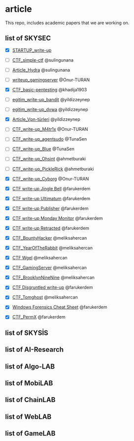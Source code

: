 # article

This repo, includes academic papers that we are working on.


## list of SKYSEC

- [X] [STARTUP_write-up](https://github.com/skylab-kulubu/article/tree/main/SKYSEC/CTF_write-up_Startup)
- [ ] [CTF_simple-ctf](https://github.com/skylab-kulubu/article/tree/main/SKYSEC/writeup_simple-ctf) @sulingunana
- [ ] [Article_Hydra](https://github.com/skylab-kulubu/article/tree/main/SKYSEC/article_hydra) @sulingunana
- [ ] [writeup_gamingserver](https://github.com/skylab-kulubu/article/tree/main/SKYSEC/writeup_gamingserver) @Onur-TURAN
- [x] [CTF_basic-pentesting](https://github.com/skylab-kulubu/article/tree/main/SKYSEC/writeup_basic-pentesting) @khadija1903
- [ ] [egitim_write-up_bandit](https://github.com/skylab-kulubu/article/tree/main/SKYSEC/writeup_bandit) @yildizzeynep 
- [ ] [egitim_write-up_dvwa](https://github.com/skylab-kulubu/article/tree/main/SKYSEC/writeup_dvwa) @yildizzeynep 
- [x] [Article_Vpn-türleri](https://github.com/skylab-kulubu/article/tree/main/SKYSEC/article_vpn-turleri) @yildizzeynep 
- [ ] [CTF_write-up_M4tr1x](https://github.com/skylab-kulubu/article/tree/main/SKYSEC/writeup_M4TR1X) @Onur-TURAN
- [ ] [CTF_write-up_agentsudo](https://github.com/skylab-kulubu/article/tree/main/SKYSEC/writeup_agentsudo) @TunaSen 
- [ ] [CTF_write-up_Blue](https://github.com/skylab-kulubu/article/tree/main/SKYSEC/writeup_Blue) @TunaSen 
- [ ] [CTF_write-up_Ohsint](https://github.com/skylab-kulubu/article/tree/main/SKYSEC/writeup_ohsint) @ahmetburaki
- [ ] [CTF_write-up_PickleRick](https://github.com/skylab-kulubu/article/tree/main/SKYSEC/picklerick) @ahmetburaki
- [x] [CTF_write-up_Cyborg](https://github.com/skylab-kulubu/article/tree/main/SKYSEC/writeup_cyborg) @Onur-TURAN
- [X] [CTF write-up Jingle Bell](https://medium.com/@farukomererdem2003/hackthebox-sherlock-jingle-bell-15fb7f7f83f6) @farukerdem
- [X] [CTF write-up Ultimatum](https://medium.com/@farukomererdem2003/hackthebox-sherlock-ultimatum-012a72931163) @farukerdem
- [X] [CTF write-up Publisher](https://medium.com/@farukomererdem2003/tryhackme-publisher-writeup-ffc0b0fa0112) @farukerdem
- [X] [CTF write-up Monday Monitor](https://github.com/skylab-kulubu/article/tree/main/SKYSEC/CTF_Monday_Monitor) @farukerdem
- [X] [CTF write-up Retracted](https://github.com/skylab-kulubu/article/tree/main/SKYSEC/CTF_Retracted) @farukerdem
- [X] [CTF_BountyHacker](https://github.com/skylab-kulubu/article/blob/main/SKYSEC/CTF_BountyHacker/BountyHacker.md) @meliksahercan
- [X] [CTF_YearOfTheRabbit](https://rocinante7.medium.com/year-of-the-rabbit-tryhackme-writeup-5075b9076504) @meliksahercan
- [X] [CTF Wgel](https://rocinante7.medium.com/wgel-ctf-tryhackme-walkthrough-427fbe963566) @meliksahercan
- [X] [CTF_GamingServer](https://rocinante7.medium.com/tryhackme-gamingserver-writeup-2d11c494838f) @meliksahercan
- [X] [CTF_BrooklynNineNine](https://medium.com/@rocinante7/tryhackme-brooklyn-nine-nine-writeup-defab1193932) @meliksahercan
- [X] [CTF Disgruntled write-up](https://github.com/skylab-kulubu/article/tree/main/SKYSEC/CTF_Disgruntled) @farukerdem
- [X] [CTF_Tomghost](https://rocinante7.medium.com/tryhackme-tomghost-writeup-686e345963d1) @meliksahercan
- [X] [Windows Forensics Cheat Sheet](https://github.com/skylab-kulubu/article/tree/main/SKYSEC/article_Windows_Forensics_Cheatsheet) @farukerdem
- [X] [CTF_PermX](https://github.com/skylab-kulubu/article/tree/main/SKYSEC/CTF_PermX) @farukerdem


## list of SKYSİS



## list of AI-Research


## list of Algo-LAB


## list of MobiLAB


## list of ChainLAB


## list of WebLAB

## list of GameLAB
